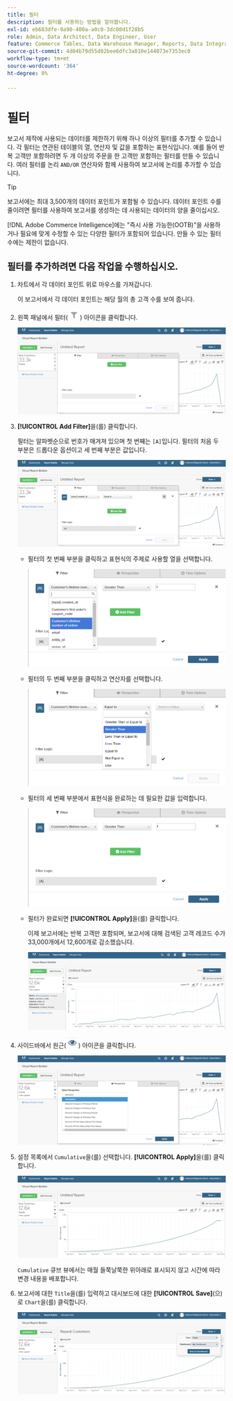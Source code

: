 ```yaml
---
title: 필터
description: 필터를 사용하는 방법을 알아봅니다.
exl-id: eb683dfe-9a90-400a-a0c0-3dc00d1f28b5
role: Admin, Data Architect, Data Engineer, User
feature: Commerce Tables, Data Warehouse Manager, Reports, Data Integration
source-git-commit: 4d04b79d55d02bee6dfc3a810e144073e7353ec0
workflow-type: tm+mt
source-wordcount: '364'
ht-degree: 0%

---
```


# 필터

보고서 제작에 사용되는 데이터를 제한하기 위해 하나 이상의 필터를 추가할 수 있습니다. 각 필터는 연관된 테이블의 열, 연산자 및 값을 포함하는 표현식입니다. 예를 들어 반복 고객만 포함하려면 두 개 이상의 주문을 한 고객만 포함하는 필터를 만들 수 있습니다. 여러 필터를 논리 `AND/OR` 연산자와 함께 사용하여 보고서에 논리를 추가할 수 있습니다.

>[!TIP]
>
>보고서에는 최대 3,500개의 데이터 포인트가 포함될 수 있습니다. 데이터 포인트 수를 줄이려면 필터를 사용하여 보고서를 생성하는 데 사용되는 데이터의 양을 줄이십시오.

[!DNL Adobe Commerce Intelligence]에는 &quot;즉시 사용 가능한(OOTB)&quot;을 사용하거나 필요에 맞게 수정할 수 있는 다양한 필터가 포함되어 있습니다. 만들 수 있는 필터 수에는 제한이 없습니다.

## 필터를 추가하려면 다음 작업을 수행하십시오.

1. 차트에서 각 데이터 포인트 위로 마우스를 가져갑니다.

   이 보고서에서 각 데이터 포인트는 해당 월의 총 고객 수를 보여 줍니다.

1. 왼쪽 패널에서 필터(![필터 아이콘](../../assets/magento-bi-btn-filter.png)) 아이콘을 클릭합니다.

   ![필터 추가](../../assets/magento-bi-report-builder-filter-add.png)

1. **[!UICONTROL Add Filter]**&#x200B;을(를) 클릭합니다.

   필터는 알파벳순으로 번호가 매겨져 있으며 첫 번째는 `[A]`입니다. 필터의 처음 두 부분은 드롭다운 옵션이고 세 번째 부분은 값입니다.

   ![필터 추가 옵션을 표시하는 필터 인터페이스](../../assets/magento-bi-report-builder-filter-add-a.png)

   * 필터의 첫 번째 부분을 클릭하고 표현식의 주제로 사용할 열을 선택합니다.

     ![필터의 첫 번째 부분 선택](../../assets/magento-bi-report-builder-filter-part1.png)

   * 필터의 두 번째 부분을 클릭하고 연산자를 선택합니다.

     ![연산자 선택](../../assets/magento-bi-report-builder-filter-part2.png)

   * 필터의 세 번째 부분에서 표현식을 완료하는 데 필요한 값을 입력합니다.

     ![값 입력](../../assets/magento-bi-report-builder-filter-part3.png)

   * 필터가 완료되면 **[!UICONTROL Apply]**&#x200B;을(를) 클릭합니다.

     이제 보고서에는 반복 고객만 포함되며, 보고서에 대해 검색된 고객 레코드 수가 33,000개에서 12,600개로 감소했습니다.

     ![필터링된 보고서](../../assets/magento-bi-report-builder-filter-report.png)<!--{: .zoom}-->

1. 사이드바에서 원근(![원근 아이콘](../../assets/magento-bi-btn-perspective.png)) 아이콘을 클릭합니다.

   ![관점](../../assets/magento-bi-report-builder-filter-perspective.png)<!--{: .zoom}-->

1. 설정 목록에서 `Cumulative`을(를) 선택합니다. **[!UICONTROL Apply]**&#x200B;을(를) 클릭합니다.

   ![누적 관점](../../assets/magento-bi-report-builder-filter-perspective-cumulative.png)

   `Cumulative` 큐브 뷰에서는 매월 들쭉날쭉한 위아래로 표시되지 않고 시간에 따라 변경 내용을 배포합니다.

1. 보고서에 대한 `Title`을(를) 입력하고 대시보드에 대한 **[!UICONTROL Save]**(으)로 `Chart`을(를) 클릭합니다.

   ![대시보드에 저장](../../assets/magento-bi-report-builder-filter-perspective-cumulative-save.png)
